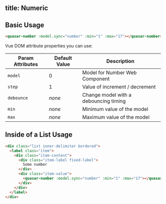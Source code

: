 title: Numeric
---
<input type="hidden" data-fullpage-demo="form/numeric">

## Basic Usage

``` html
<quasar-number :model.sync="number" :min="1" :max="17"></quasar-number>
```

Vue DOM attribute properties you can use:

| Param Attributes | Default Value | Description |
| --- | --- | --- |
| `model` | 0 | Model for Number Web Component |
| `step` | 1 | Value of increment / decrement |
| `debounce` | *none* | Change model with a debouncing timing |
| `min` | *none* | Minimum value of the model |
| `max` | *none* | Maximum value of the model |

## Inside of a List Usage

``` html
<div class="list inner-delimiter bordered">
  <label class="item">
    <div class="item-content">
      <div class="item-label fixed-label">
        Some number
      </div>
      <div class="item-value">
        <quasar-number :model.sync="number" :min="1" :max="17"></quasar-number>
      </div>
    </div>
  </label>
</div>
```
